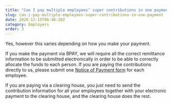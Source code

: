 ```yaml
---
title: "Can I pay multiple employees’ super contributions in one payment?"
slug: can-i-pay-multiple-employees-super-contributions-in-one-payment
date: 2020-12-15T06:48:20Z
category: Employers
order: 3
---
```


Yes, however this varies depending on how you make your payment.

If you make the payment via BPAY, we will require all the correct remittance information to be submitted electronically in order to be able to correctly allocate the funds to each person. If you are paying the contributions directly to us, please submit one [Notice of Payment form](https://www.futuresuper.com.au/employer-notice-of-payment) for each employee.

If you are paying via a clearing house, you just need to send the contribution information for all your employees together with your electronic payment to the clearing house, and the clearing house does the rest.
